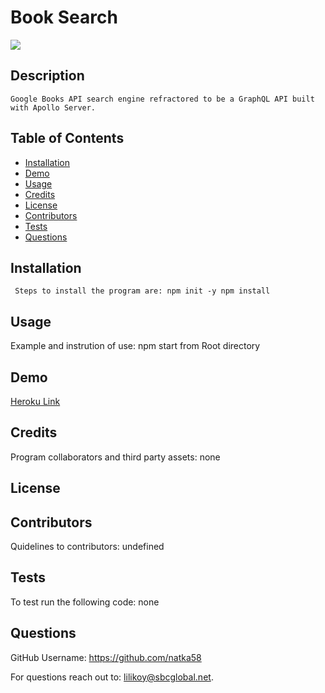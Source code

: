 # Book Search 


  
  
 ![](https://img.shields.io/badge/license--yellow.svg) 
  
  
  ## Description
    Google Books API search engine refractored to be a GraphQL API built with Apollo Server.
    
  ## Table of Contents
  * [Installation](#installation)
  * [Demo](#Demo)
  * [Usage](#usage)
  * [Credits](#credits)
  * [License](#license)
  * [Contributors](#contributors)
  * [Tests](#tests)
  * [Questions](#questions)
  
   ## Installation
     Steps to install the program are: npm init -y npm install
 
   
  ## Usage
  Example and instrution of use: npm start from Root directory

  ## Demo
  [Heroku Link](https://agile-cove-90433.herokuapp.com/) 

  ## Credits
   Program collaborators and third party assets: none
  
  ## License
  
  
  ## Contributors
   Quidelines to contributors: undefined

  ## Tests
   To test run the following code: none
  
    
  ## Questions
  
 GitHub Username: https://github.com/natka58 
  
 For questions reach out to: lilikoy@sbcglobal.net.